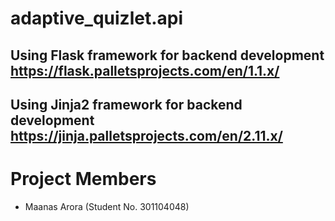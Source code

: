 # adaptive_quizlet.api
## Using Flask framework for backend development https://flask.palletsprojects.com/en/1.1.x/
## Using Jinja2 framework for backend development https://jinja.palletsprojects.com/en/2.11.x/

# Project Members

- Maanas Arora (Student No. 301104048)